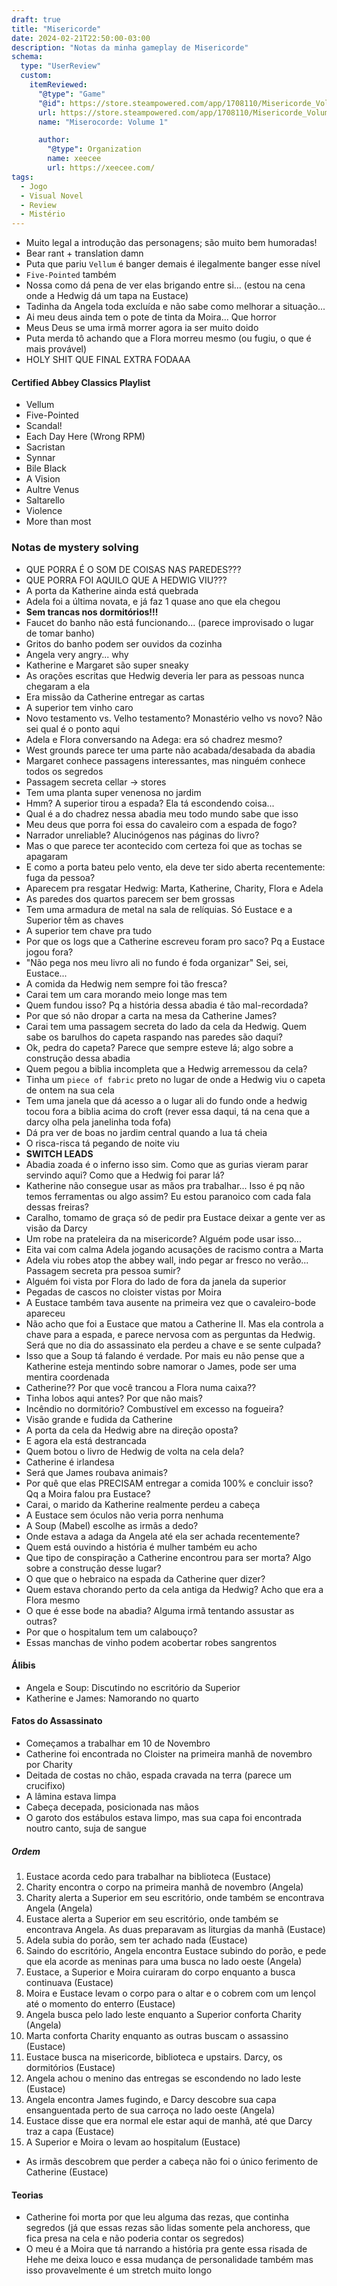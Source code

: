 ```yaml
---
draft: true
title: "Misericorde"
date: 2024-02-21T22:50:00-03:00
description: "Notas da minha gameplay de Misericorde"
schema:
  type: "UserReview"
  custom:
    itemReviewed:
      "@type": "Game"
      "@id": https://store.steampowered.com/app/1708110/Misericorde_Volume_One/
      url: https://store.steampowered.com/app/1708110/Misericorde_Volume_One/
      name: "Miserocorde: Volume 1"

      author:
        "@type": Organization
        name: xeecee
        url: https://xeecee.com/
tags:
  - Jogo
  - Visual Novel
  - Review
  - Mistério
---
```


- Muito legal a introdução das personagens; são muito bem humoradas!
- Bear rant + translation damn
- Puta que pariu `Vellum` é banger demais é ilegalmente banger esse nível
- `Five-Pointed` também
- Nossa como dá pena de ver elas brigando entre si... (estou na cena onde a Hedwig dá um tapa na Eustace)
- Tadinha da Angela toda excluída e não sabe como melhorar a situação...
- Ai meu deus ainda tem o pote de tinta da Moira... Que horror
- Meus Deus se uma irmã morrer agora ia ser muito doido
- Puta merda tô achando que a Flora morreu mesmo (ou fugiu, o que é mais provável)
- HOLY SHIT QUE FINAL EXTRA FODAAA

#### Certified Abbey Classics Playlist

- Vellum
- Five-Pointed
- Scandal!
- Each Day Here (Wrong RPM)
- Sacristan
- Synnar
- Bile Black
- A Vision
- Aultre Venus
- Saltarello
- Violence
- More than most

### Notas de mystery solving

- QUE PORRA É O SOM DE COISAS NAS PAREDES???
- QUE PORRA FOI AQUILO QUE A HEDWIG VIU???
- A porta da Katherine ainda está quebrada
- Adela foi a última novata, e já faz 1 quase ano que ela chegou
- **Sem trancas nos dormitórios!!!**
- Faucet do banho não está funcionando... (parece improvisado o lugar de tomar banho)
- Gritos do banho podem ser ouvidos da cozinha
- Angela very angry... why
- Katherine e Margaret são super sneaky
- As orações escritas que Hedwig deveria ler para as pessoas nunca chegaram a ela
- Era missão da Catherine entregar as cartas
- A superior tem vinho caro
- Novo testamento vs. Velho testamento? Monastério velho vs novo? Não sei qual é o ponto aqui
- Adela e Flora conversando na Adega: era só chadrez mesmo?
- West grounds parece ter uma parte não acabada/desabada da abadia
- Margaret conhece passagens interessantes, mas ninguém conhece todos os segredos
- Passagem secreta cellar -> stores
- Tem uma planta super venenosa no jardim
- Hmm? A superior tirou a espada? Ela tá escondendo coisa...
- Qual é a do chadrez nessa abadia meu todo mundo sabe que isso
- Meu deus que porra foi essa do cavaleiro com a espada de fogo?
- Narrador unreliable? Alucinógenos nas páginas do livro?
- Mas o que parece ter acontecido com certeza foi que as tochas se apagaram
- E como a porta bateu pelo vento, ela deve ter sido aberta recentemente: fuga da pessoa?
- Aparecem pra resgatar Hedwig: Marta, Katherine, Charity, Flora e Adela
- As paredes dos quartos parecem ser bem grossas
- Tem uma armadura de metal na sala de relíquias. Só Eustace e a Superior têm as chaves
- A superior tem chave pra tudo
- Por que os logs que a Catherine escreveu foram pro saco? Pq a Eustace jogou fora?
- "Não pega nos meu livro ali no fundo é foda organizar" Sei, sei, Eustace...
- A comida da Hedwig nem sempre foi tão fresca?
- Carai tem um cara morando meio longe mas tem
- Quem fundou isso? Pq a história dessa abadia é tão mal-recordada?
- Por que só não dropar a carta na mesa da Catherine James?
- Carai tem uma passagem secreta do lado da cela da Hedwig. Quem sabe os barulhos do capeta raspando nas paredes são daqui?
- Ok, pedra do capeta? Parece que sempre esteve lá; algo sobre a construção dessa abadia
- Quem pegou a biblia incompleta que a Hedwig arremessou da cela?
- Tinha um `piece of fabric` preto no lugar de onde a Hedwig viu o capeta de ontem na sua cela
- Tem uma janela que dá acesso a o lugar ali do fundo onde a hedwig tocou fora a biblia acima do croft (rever essa daqui, tá na cena que a darcy olha pela janelinha toda fofa)
- Dá pra ver de boas no jardim central quando a lua tá cheia
- O risca-risca tá pegando de noite viu
- **SWITCH LEADS**
- Abadia zoada é o inferno isso sim. Como que as gurias vieram parar servindo aqui? Como que a Hedwig foi parar lá?
- Katherine não consegue usar as mãos pra trabalhar... Isso é pq não temos ferramentas ou algo assim? Eu estou paranoico com cada fala dessas freiras?
- Caralho, tomamo de graça só de pedir pra Eustace deixar a gente ver as visão da Darcy
- Um robe na prateleira da na misericorde? Alguém pode usar isso...
- Eita vai com calma Adela jogando acusações de racismo contra a Marta
- Adela viu robes atop the abbey wall, indo pegar ar fresco no verão... Passagem secreta pra pessoa sumir?
- Alguém foi vista por Flora do lado de fora da janela da superior
- Pegadas de cascos no cloister vistas por Moira
- A Eustace também tava ausente na primeira vez que o cavaleiro-bode apareceu
- Não acho que foi a Eustace que matou a Catherine II. Mas ela controla a chave para a espada, e parece nervosa com as perguntas da Hedwig. Será que no dia do assassinato ela perdeu a chave e se sente culpada?
- Isso que a Soup tá falando é verdade. Por mais eu não pense que a Katherine esteja mentindo sobre namorar o James, pode ser uma mentira coordenada
- Catherine?? Por que você trancou a Flora numa caixa??
- Tinha lobos aqui antes? Por que não mais?
- Incêndio no dormitório? Combustível em excesso na fogueira?
- Visão grande e fudida da Catherine
- A porta da cela da Hedwig abre na direção oposta?
- E agora ela está destrancada
- Quem botou o livro de Hedwig de volta na cela dela?
- Catherine é irlandesa
- Será que James roubava animais?
- Por quê que elas PRECISAM entregar a comida 100% e concluir isso? Qq a Moira falou pra Eustace?
- Carai, o marido da Katherine realmente perdeu a cabeça
- A Eustace sem óculos não veria porra nenhuma
- A Soup (Mabel) escolhe as irmãs a dedo?
- Onde estava a adaga da Angela até ela ser achada recentemente?
- Quem está ouvindo a história é mulher também eu acho
- Que tipo de conspiração a Catherine encontrou para ser morta? Algo sobre a construção desse lugar?
- O que que o hebraico na espada da Catherine quer dizer?
- Quem estava chorando perto da cela antiga da Hedwig? Acho que era a Flora mesmo
- O que é esse bode na abadia? Alguma irmã tentando assustar as outras?
- Por que o hospitalum tem um calabouço?
- Essas manchas de vinho podem acobertar robes sangrentos

#### Álibis

- Angela e Soup: Discutindo no escritório da Superior
- Katherine e James: Namorando no quarto

#### Fatos do Assassinato

- Começamos a trabalhar em 10 de Novembro
- Catherine foi encontrada no Cloister na primeira manhã de novembro por Charity
- Deitada de costas no chão, espada cravada na terra (parece um crucifixo)
- A lâmina estava limpa
- Cabeça decepada, posicionada nas mãos
- O garoto dos estábulos estava limpo, mas sua capa foi encontrada noutro canto, suja de sangue

##### Ordem

1. Eustace acorda cedo para trabalhar na biblioteca (Eustace)
2. Charity encontra o corpo na primeira manhã de novembro (Angela)
3. Charity alerta a Superior em seu escritório, onde também se encontrava Angela (Angela)
4. Eustace alerta a Superior em seu escritório, onde também se encontrava Angela. As duas preparavam as liturgias da manhã (Eustace)
5. Adela subia do porão, sem ter achado nada (Eustace)
6. Saindo do escritório, Angela encontra Eustace subindo do porão, e pede que ela acorde as meninas para uma busca no lado oeste (Angela)
7. Eustace, a Superior e Moira cuiraram do corpo enquanto a busca continuava (Eustace)
8. Moira e Eustace levam o corpo para o altar e o cobrem com um lençol até o momento do enterro (Eustace)
9. Angela busca pelo lado leste enquanto a Superior conforta Charity (Angela)
10. Marta conforta Charity enquanto as outras buscam o assassino (Eustace)
11. Eustace busca na misericorde, biblioteca e upstairs. Darcy, os dormitórios (Eustace)
12. Angela achou o menino das entregas se escondendo no lado leste (Eustace)
13. Angela encontra James fugindo, e Darcy descobre sua capa ensanguentada perto de sua carroça no lado oeste (Angela)
14. Eustace disse que era normal ele estar aqui de manhã, até que Darcy traz a capa (Eustace)
15. A Superior e Moira o levam ao hospitalum (Eustace)

- As irmãs descobrem que perder a cabeça não foi o único ferimento de Catherine (Eustace)

#### Teorias

- Catherine foi morta por que leu alguma das rezas, que continha segredos (já que essas rezas são lidas somente pela anchoress, que fica presa na cela e não poderia contar os segredos)
- O meu é a Moira que tá narrando a história pra gente essa risada de Hehe me deixa louco e essa mudança de personalidade também mas isso provavelmente é um stretch muito longo
